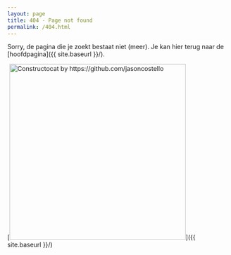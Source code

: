 ```yaml
---
layout: page
title: 404 - Page not found
permalink: /404.html
---
```


Sorry, de pagina die je zoekt bestaat niet (meer). Je kan hier terug naar de [hoofdpagina]({{ site.baseurl }}/).

[<img src="{{ site.baseurl }}/images/404.jpg" alt="Constructocat by https://github.com/jasoncostello" style="width: 400px;"/>]({{ site.baseurl }}/)
